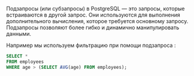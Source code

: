 Подзапросы (или субзапросы) в PostgreSQL — это запросы, которые встраиваются в другой запрос. Они используются для выполнения дополнительного вычисления, которое требуется основному запросу. Подзапросы позволяют более гибко и динамично манипулировать данными.

Например мы используем фильтрацию при помощи подзапроса : 

```SQL
SELECT * 
FROM employees 
WHERE age > (SELECT AVG(age) FROM employees);
```
